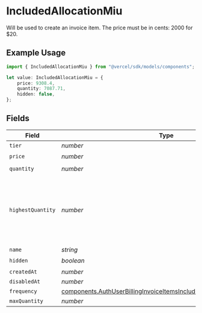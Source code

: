 # IncludedAllocationMiu

Will be used to create an invoice item. The price must be in cents: 2000 for $20.

## Example Usage

```typescript
import { IncludedAllocationMiu } from "@vercel/sdk/models/components";

let value: IncludedAllocationMiu = {
    price: 9308.4,
    quantity: 7087.71,
    hidden: false,
};
```

## Fields

| Field                                                                                                                                                        | Type                                                                                                                                                         | Required                                                                                                                                                     | Description                                                                                                                                                  |
| ------------------------------------------------------------------------------------------------------------------------------------------------------------ | ------------------------------------------------------------------------------------------------------------------------------------------------------------ | ------------------------------------------------------------------------------------------------------------------------------------------------------------ | ------------------------------------------------------------------------------------------------------------------------------------------------------------ |
| `tier`                                                                                                                                                       | *number*                                                                                                                                                     | :heavy_minus_sign:                                                                                                                                           | N/A                                                                                                                                                          |
| `price`                                                                                                                                                      | *number*                                                                                                                                                     | :heavy_check_mark:                                                                                                                                           | N/A                                                                                                                                                          |
| `quantity`                                                                                                                                                   | *number*                                                                                                                                                     | :heavy_check_mark:                                                                                                                                           | N/A                                                                                                                                                          |
| `highestQuantity`                                                                                                                                            | *number*                                                                                                                                                     | :heavy_minus_sign:                                                                                                                                           | The highest quantity in the current period. Used to render the correct enable/disable UI for add-ons.                                                        |
| `name`                                                                                                                                                       | *string*                                                                                                                                                     | :heavy_minus_sign:                                                                                                                                           | N/A                                                                                                                                                          |
| `hidden`                                                                                                                                                     | *boolean*                                                                                                                                                    | :heavy_check_mark:                                                                                                                                           | N/A                                                                                                                                                          |
| `createdAt`                                                                                                                                                  | *number*                                                                                                                                                     | :heavy_minus_sign:                                                                                                                                           | N/A                                                                                                                                                          |
| `disabledAt`                                                                                                                                                 | *number*                                                                                                                                                     | :heavy_minus_sign:                                                                                                                                           | N/A                                                                                                                                                          |
| `frequency`                                                                                                                                                  | [components.AuthUserBillingInvoiceItemsIncludedAllocationMiuFrequency](../../models/components/authuserbillinginvoiceitemsincludedallocationmiufrequency.md) | :heavy_minus_sign:                                                                                                                                           | N/A                                                                                                                                                          |
| `maxQuantity`                                                                                                                                                | *number*                                                                                                                                                     | :heavy_minus_sign:                                                                                                                                           | N/A                                                                                                                                                          |